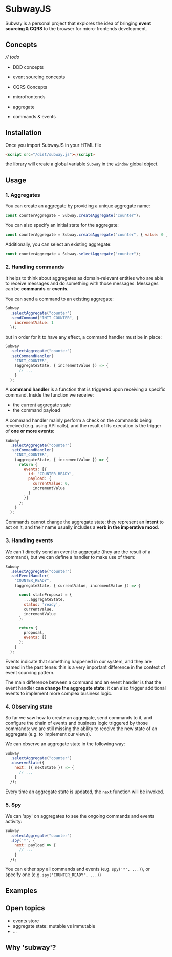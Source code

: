 # SubwayJS

Subway is a personal project that explores the idea of bringing **event sourcing & CQRS** to the browser for micro-frontends development.

## Concepts

_// todo_

- DDD concepts
- event sourcing concepts
- CQRS Concepts
- microfrontends

- aggregate
- commands & events

## Installation

Once you import SubwayJS in your HTML file

```html
<script src="/dist/subway.js"></script>
```

the library will create a global variable `Subway` in the `window` global object.

## Usage

### 1. Aggregates

You can create an aggregate by providing a unique aggregate name:

```js
const counterAggregate = Subway.createAggregate("counter");
```

You can also specify an initial state for the aggregate:

```js
const counterAggregate = Subway.createAggregate("counter", { value: 0 });
```

Additionally, you can select an existing aggregate:

```js
const counterAggregate = Subway.selectAggregate("counter");
```

### 2. Handling commands

It helps to think about aggregates as domain-relevant entities who are able to receive messages and do something with those messages. Messages can be **commands** or **events**.

You can send a command to an existing aggregate:

```js
Subway
  .selectAggregate("counter")
  .sendCommand("INIT_COUNTER", {
    incrementValue: 1
  });
```

but in order for it to have any effect, a command handler must be in place:

```js
Subway
  .selectAggregate("counter")
  .setCommandHandler(
    "INIT_COUNTER",
    (aggregateState, { incrementValue }) => {
      // ...
    }
  );
```

A **command handler** is a function that is triggered upon receiving a specific command. Inside the function we receive:
- the current aggregate state
- the command payload

A command handler mainly perform a check on the commands being received (e.g. using API calls), and the result of its execution is the trigger of **one or more events**:

```js
Subway
  .selectAggregate("counter")
  .setCommandHandler(
    "INIT_COUNTER",
    (aggregateState, { incrementValue }) => {
      return {
        events: [{
          id: 'COUNTER_READY',
          payload: {
            currentValue: 0,
            incrementValue
          }
        }]
      };
    }
  );
```

Commands cannot change the aggregate state: they represent an **intent** to act on it, and their name usually includes a **verb in the imperative mood**.


### 3. Handling events

We can't directly send an event to aggregate (they are the result of a command), but we can define a handler to make use of them:

```js
Subway
  .selectAggregate("counter")
  .setEventHandler(
    "COUNTER_READY",
    (aggregateState, { currentValue, incrementValue }) => {

      const stateProposal = {
        ...aggregateState,
        status: 'ready',
        currentValue,
        incrementValue
      };

      return {
        proposal,
        events: []
      };
    }
  );
```

Events indicate that something happened in our system, and they are named in the past tense: this is a very important difference in the context of event sourcing pattern.

The main difference between a command and an event handler is that the event handler **can change the aggregate state**: it can also trigger additional events to implement more complex business logic.

### 4. Observing state

So far we saw how to create an aggregate, send commands to it, and configure the chain of events and business logic triggered by those commands: we are still missing the ability to receive the new state of an aggregate (e.g. to implement our views).

We can observe an aggregate state in the following way:

```js
Subway
  .selectAggregate("counter")
  .observeState({
    next: ({ nextState }) => {
      // ...
    }
  });
```

Every time an aggregate state is updated, the `next` function will be invoked.

### 5. Spy

We can 'spy' on aggregates to see the ongoing commands and events activity:

```js
Subway
  .selectAggregate("counter")
  .spy('*', {
    next: payload => {
      // ...
    }
  });
```

You can either spy all commands and events (e.g. `spy('*', ...)`), or specify one (e.g. `spy('COUNTER_READY', ...)`)


## Examples

## Open topics

- events store
- aggregate state: mutable vs immutable
- ...

## Why 'subway'?
